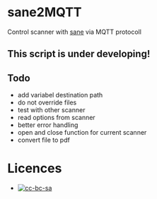 # sane2MQTT

Control scanner with [sane](http://www.sane-project.org) via MQTT protocoll

## This script is under developing!

## Todo

- add variabel destination path
- do not override files
- test with other scanner
- read options from scanner
- better error handling
- open and close function for current scanner
- convert file to pdf


# Licences

- [![cc-bc-sa](https://i.creativecommons.org/l/by-sa/4.0/88x31.png)](http://creativecommons.org/licenses/by-sa/4.0/)
